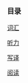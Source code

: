### 目录

[词汇](./六级词汇讲义（全程班）正文.pdf)

[听力](./六级听力讲义（全程班）正文.pdf)

[写译](./六级写译讲义（全程班）正文.pdf)

[阅读](./六级阅读讲义（全程班）正文.pdf)